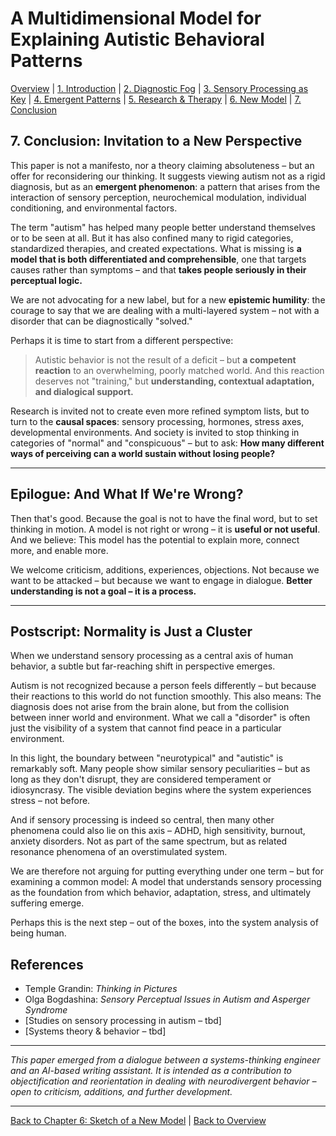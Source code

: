 # A Multidimensional Model for Explaining Autistic Behavioral Patterns

[Overview](../index.md) | [1. Introduction](01-introduction.md) | [2. Diagnostic Fog](02-diagnosis.md) | [3. Sensory Processing as Key](03-sensory.md) | [4. Emergent Patterns](04-emergence.md) | [5. Research & Therapy](05-research.md) | [6. New Model](06-model.md) | [7. Conclusion](#)

## 7. **Conclusion: Invitation to a New Perspective**

This paper is not a manifesto, nor a theory claiming absoluteness – but an offer for reconsidering our thinking. It suggests viewing autism not as a rigid diagnosis, but as an **emergent phenomenon**: a pattern that arises from the interaction of sensory perception, neurochemical modulation, individual conditioning, and environmental factors.

The term "autism" has helped many people better understand themselves or to be seen at all. But it has also confined many to rigid categories, standardized therapies, and created expectations. What is missing is **a model that is both differentiated and comprehensible**, one that targets causes rather than symptoms – and that **takes people seriously in their perceptual logic.**

We are not advocating for a new label, but for a new **epistemic humility**: the courage to say that we are dealing with a multi-layered system – not with a disorder that can be diagnostically "solved."

Perhaps it is time to start from a different perspective:

> Autistic behavior is not the result of a deficit – but **a competent reaction** to an overwhelming, poorly matched world. And this reaction deserves not "training," but **understanding, contextual adaptation, and dialogical support.**

Research is invited not to create even more refined symptom lists, but to turn to the **causal spaces**: sensory processing, hormones, stress axes, developmental environments.
And society is invited to stop thinking in categories of "normal" and "conspicuous" – but to ask:
**How many different ways of perceiving can a world sustain without losing people?**

---

## Epilogue: And What If We're Wrong?

Then that's good. Because the goal is not to have the final word, but to set thinking in motion. A model is not right or wrong – it is **useful or not useful**. And we believe: This model has the potential to explain more, connect more, and enable more.

We welcome criticism, additions, experiences, objections. Not because we want to be attacked – but because we want to engage in dialogue. **Better understanding is not a goal – it is a process.**

---

## Postscript: Normality is Just a Cluster

When we understand sensory processing as a central axis of human behavior, a subtle but far-reaching shift in perspective emerges.

Autism is not recognized because a person feels differently – but because their reactions to this world do not function smoothly. This also means: The diagnosis does not arise from the brain alone, but from the collision between inner world and environment. What we call a "disorder" is often just the visibility of a system that cannot find peace in a particular environment.

In this light, the boundary between "neurotypical" and "autistic" is remarkably soft. Many people show similar sensory peculiarities – but as long as they don't disrupt, they are considered temperament or idiosyncrasy. The visible deviation begins where the system experiences stress – not before.

And if sensory processing is indeed so central, then many other phenomena could also lie on this axis – ADHD, high sensitivity, burnout, anxiety disorders. Not as part of the same spectrum, but as related resonance phenomena of an overstimulated system.

We are therefore not arguing for putting everything under one term – but for examining a common model: A model that understands sensory processing as the foundation from which behavior, adaptation, stress, and ultimately suffering emerge.

Perhaps this is the next step – out of the boxes, into the system analysis of being human.

## References

- Temple Grandin: *Thinking in Pictures*
- Olga Bogdashina: *Sensory Perceptual Issues in Autism and Asperger Syndrome*
- [Studies on sensory processing in autism – tbd]
- [Systems theory & behavior – tbd]

---

*This paper emerged from a dialogue between a systems-thinking engineer and an AI-based writing assistant. It is intended as a contribution to objectification and reorientation in dealing with neurodivergent behavior – open to criticism, additions, and further development.*

---

[Back to Chapter 6: Sketch of a New Model](06-model.md) | [Back to Overview](../index.md)
